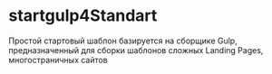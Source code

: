 # startgulp4Standart
Простой стартовый шаблон базируется на сборщике Gulp, предназначенный для сборки шаблонов сложных Landing Pages, многостраничных сайтов

